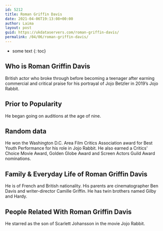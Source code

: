 ```yaml
---
id: 5212
title: Roman Griffin Davis
date: 2021-04-06T19:13:08+00:00
author: Laima
layout: post
guid: https://ukdataservers.com/roman-griffin-davis/
permalink: /04/06/roman-griffin-davis/
---
```


* some text
{: toc}


## Who is Roman Griffin Davis
                  
                  
                  
British actor who broke through before becoming a teenager after earning commercial and critical praise for his portrayal of Jojo Betzler in 2019&#8217;s Jojo Rabbit.
                  
              
            
              
            
                
                
                
## Prior to Popularity
                  
                  
                  
He began going on auditions at the age of nine. 
                  
              
            
              
            
                
                
                
## Random data
                  
                  
                  
He won the Washington D.C. Area Film Critics Association award for Best Youth Performance for his role in Jojo Rabbit. He also earned a Critics&#8217; Choice Movie Award, Golden Globe Award and Screen Actors Guild Award nominations.
                  
              
            
              
            
                
                
                
## Family & Everyday Life of Roman Griffin Davis
                  
                  
                  
He is of French and British nationality. His parents are cinematographer Ben Davis and writer-director Camille Griffin. He has twin brothers named Gilby and Hardy.
                  
              
            
              
            
                
                
                
## People Related With Roman Griffin Davis
                  
                  
                  
He starred as the son of Scarlett Johansson in the movie Jojo Rabbit.
                  
              
            
              
            
                
              
            
              
              
            
            
              
            
          
          
          